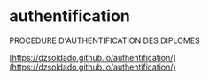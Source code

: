 # authentification
PROCEDURE D'AUTHENTIFICATION DES DIPLOMES

[https://dzsoldado.github.io/authentification/](https://dzsoldado.github.io/authentification/)
